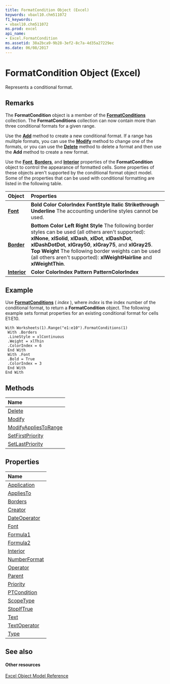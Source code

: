```yaml
---
title: FormatCondition Object (Excel)
keywords: vbaxl10.chm511072
f1_keywords:
- vbaxl10.chm511072
ms.prod: excel
api_name:
- Excel.FormatCondition
ms.assetid: 38a2bca9-9b28-3ef2-8c7a-4d35a27229ec
ms.date: 06/08/2017
---
```



# FormatCondition Object (Excel)

Represents a conditional format.


## Remarks

 The **FormatCondition** object is a member of the **[FormatConditions](formatconditions-object-excel.md)** collection. The **FormatConditions** collection can now contain more than three conditional formats for a given range.

Use the **[Add](formatconditions-add-method-excel.md)** method to create a new conditional format. If a range has mulitple formats, you can use the **[Modify](formatcondition-modify-method-excel.md)** method to change one of the formats, or you can use the **[Delete](formatcondition-delete-method-excel.md)** method to delete a format and then use the **Add** method to create a new format.

Use the **[Font](formatcondition-font-property-excel.md)**, **[Borders](formatcondition-borders-property-excel.md)**, and **[Interior](formatcondition-interior-property-excel.md)** properties of the **FormatCondition** object to control the appearance of formatted cells. Some properties of these objects aren't supported by the conditional format object model. Some of the properties that can be used with conditional formatting are listed in the following table.



|**Object**|**Properties**|
|:-----|:-----|
|**[Font](font-object-excel.md)**|**Bold** **Color** **ColorIndex** **FontStyle** **Italic** **Strikethrough** **Underline** The accounting underline styles cannot be used.|
|**[Border](border-object-excel.md)**|**Bottom** **Color** **Left** **Right** **Style** The following border styles can be used (all others aren't supported): **xlNone**, **xlSolid**, **xlDash**, **xlDot**, **xlDashDot**, **xlDashDotDot**, **xlGray50**, **xlGray75**, and **xlGray25**. **Top** **Weight** The following border weights can be used (all others aren't supported): **xlWeightHairline** and **xlWeightThin**.|
|**[Interior](interior-object-excel.md)**|**Color** **ColorIndex** **Pattern** **PatternColorIndex**|

## Example

Use **[FormatConditions](range-formatconditions-property-excel.md)** ( _index_ ), where _index_ is the index number of the conditional format, to return a **FormatCondition** object. The following example sets format properties for an existing conditional format for cells E1:E10.


```
With Worksheets(1).Range("e1:e10").FormatConditions(1) 
 With .Borders 
 .LineStyle = xlContinuous 
 .Weight = xlThin 
 .ColorIndex = 6 
 End With 
 With .Font 
 .Bold = True 
 .ColorIndex = 3 
 End With 
End With
```


## Methods



|**Name**|
|:-----|
|[Delete](formatcondition-delete-method-excel.md)|
|[Modify](formatcondition-modify-method-excel.md)|
|[ModifyAppliesToRange](formatcondition-modifyappliestorange-method-excel.md)|
|[SetFirstPriority](formatcondition-setfirstpriority-method-excel.md)|
|[SetLastPriority](formatcondition-setlastpriority-method-excel.md)|

## Properties



|**Name**|
|:-----|
|[Application](formatcondition-application-property-excel.md)|
|[AppliesTo](formatcondition-appliesto-property-excel.md)|
|[Borders](formatcondition-borders-property-excel.md)|
|[Creator](formatcondition-creator-property-excel.md)|
|[DateOperator](formatcondition-dateoperator-property-excel.md)|
|[Font](formatcondition-font-property-excel.md)|
|[Formula1](formatcondition-formula1-property-excel.md)|
|[Formula2](formatcondition-formula2-property-excel.md)|
|[Interior](formatcondition-interior-property-excel.md)|
|[NumberFormat](formatcondition-numberformat-property-excel.md)|
|[Operator](formatcondition-operator-property-excel.md)|
|[Parent](formatcondition-parent-property-excel.md)|
|[Priority](formatcondition-priority-property-excel.md)|
|[PTCondition](formatcondition-ptcondition-property-excel.md)|
|[ScopeType](formatcondition-scopetype-property-excel.md)|
|[StopIfTrue](formatcondition-stopiftrue-property-excel.md)|
|[Text](formatcondition-text-property-excel.md)|
|[TextOperator](formatcondition-textoperator-property-excel.md)|
|[Type](formatcondition-type-property-excel.md)|

## See also


#### Other resources


[Excel Object Model Reference](http://msdn.microsoft.com/library/11ea8598-8a20-92d5-f98b-0da04263bf2c%28Office.15%29.aspx)

